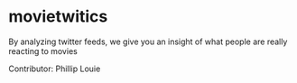 movietwitics
=============

By analyzing twitter feeds, we give you an insight of what people are really reacting to movies

Contributor: Phillip Louie
